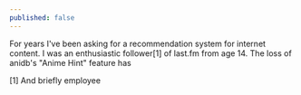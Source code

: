 ```yaml
---
published: false
---
```


For years I've been asking for a recommendation system for internet content. I was an enthusiastic follower[1] of last.fm from age 14. The loss of anidb's "Anime Hint" feature has

[1] And briefly employee